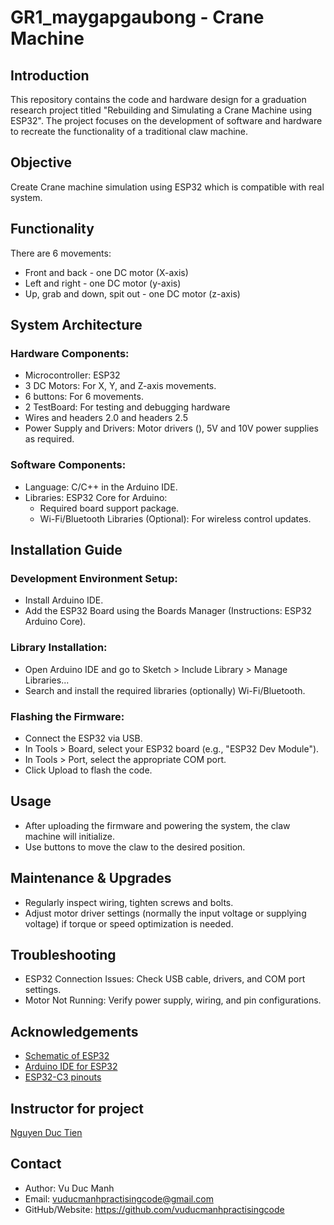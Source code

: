 
# GR1_maygapgaubong - Crane Machine

## Introduction 

This repository contains the code and hardware design for a graduation research project titled "Rebuilding and Simulating a Crane Machine using ESP32". The project focuses on the development of software and hardware to recreate the functionality of a traditional claw machine.

## Objective

Create Crane machine simulation using ESP32 which is compatible with real system.

## Functionality

There are 6 movements: 
- Front and back - one DC motor (X-axis)
- Left and right - one DC motor (y-axis)
- Up, grab and down, spit out - one DC motor (z-axis) 

## System Architecture

### Hardware Components:

- Microcontroller: ESP32
- 3 DC Motors: For X, Y, and Z-axis movements.
- 6 buttons: For 6 movements.
- 2 TestBoard: For testing and debugging hardware
- Wires and headers 2.0 and headers 2.5
- Power Supply and Drivers: Motor drivers (), 5V and 10V power supplies as required.

### Software Components:

- Language: C/C++ in the Arduino IDE.
- Libraries: ESP32 Core for Arduino: 
    - Required board support package.
    - Wi-Fi/Bluetooth Libraries (Optional): For wireless control updates.

## Installation Guide
### Development Environment Setup:

- Install Arduino IDE.
- Add the ESP32 Board using the Boards Manager (Instructions: ESP32 Arduino Core).

### Library Installation:

- Open Arduino IDE and go to Sketch > Include Library > Manage Libraries...
- Search and install the required libraries (optionally) Wi-Fi/Bluetooth.

### Flashing the Firmware:

- Connect the ESP32 via USB.
- In Tools > Board, select your ESP32 board (e.g., "ESP32 Dev Module").
- In Tools > Port, select the appropriate COM port.
- Click Upload to flash the code.

## Usage
- After uploading the firmware and powering the system, the claw machine will initialize.
- Use buttons to move the claw to the desired position.

## Maintenance & Upgrades
- Regularly inspect wiring, tighten screws and bolts.
- Adjust motor driver settings (normally the input voltage or supplying voltage) if torque or speed optimization is needed.

## Troubleshooting
- ESP32 Connection Issues: Check USB cable, drivers, and COM port settings.
- Motor Not Running: Verify power supply, wiring, and pin configurations.

## Acknowledgements

 - [Schematic of ESP32](https://docs.espressif.com/projects/esp-hardware-design-guidelines/en/latest/esp32c3/schematic-checklist.html)
 - [Arduino IDE for ESP32](https://randomnerdtutorials.com/projects-esp32/)
 - [ESP32-C3 pinouts](https://docs.espressif.com/projects/esp-idf/en/v5.0/esp32c3/hw-reference/esp32c3/user-guide-devkitm-1.html)

## Instructor for project
[Nguyen Duc Tien](https://soict.hust.edu.vn/ths-nguyen-duc-tien.html)

## Contact
- Author: Vu Duc Manh
- Email: vuducmanhpractisingcode@gmail.com
- GitHub/Website: https://github.com/vuducmanhpractisingcode

